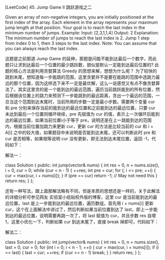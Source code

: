 [LeetCode] 45. Jump Game II 跳跃游戏之二 

 
Given an array of non-negative integers, you are initially positioned at the first index of the array.
Each element in the array represents your maximum jump length at that position.
Your goal is to reach the last index in the minimum number of jumps.
Example:
Input: [2,3,1,1,4]
Output: 2
Explanation: The minimum number of jumps to reach the last index is 2.
    Jump 1 step from index 0 to 1, then 3 steps to the last index.
Note:
You can assume that you can always reach the last index.
 
这题是之前那道 Jump Game 的延伸，那题是问能不能到达最后一个数字，而此题只让求到达最后一个位置的最少跳跃数，貌似是默认一定能到达最后位置的? 此题的核心方法是利用贪婪算法 Greedy 的思想来解，想想为什么呢？ 为了较快的跳到末尾，想知道每一步能跳的范围，这里贪婪并不是要在能跳的范围中选跳力最远的那个位置，因为这样选下来不一定是最优解，这么一说感觉又有点不像贪婪算法了。其实这里贪的是一个能到达的最远范围，遍历当前跳跃能到的所有位置，然后根据该位置上的跳力来预测下一步能跳到的最远距离，贪出一个最远的范围，一旦当这个范围到达末尾时，当前所用的步数一定是最小步数。需要两个变量 cur 和 pre 分别来保存当前的能到达的最远位置和之前能到达的最远位置，只要 cur 未达到最后一个位置则循环继续，pre 先赋值为 cur 的值，表示上一次循环后能到达的最远位置，如果当前位置i小于等于 pre，说明还是在上一跳能到达的范围内，根据当前位置加跳力来更新 cur，更新 cur 的方法是比较当前的 cur 和 i + A[i] 之中的较大值，如果题目中未说明是否能到达末尾，还可以判断此时 pre 和 cur 是否相等，如果相等说明 cur 没有更新，即无法到达末尾位置，返回 -1，代码如下：
 
解法一：

class Solution {
public:
    int jump(vector<int>& nums) {
        int res = 0, n = nums.size(), i = 0, cur = 0;
        while (cur < n - 1) {
            ++res;
            int pre = cur;
            for (; i <= pre; ++i) {
                cur = max(cur, i + nums[i]);
            }
            if (pre == cur) return -1; // May not need this
        }
        return res;
    }
};

 
还有一种写法，跟上面那解法略有不同，但是本质的思想还是一样的，关于此解法的详细分析可参见网友 实验室小纸贴校外版的博客，这里 cur 是当前能到达的最远位置，last 是上一步能到达的最远位置，遍历数组，首先用 i + nums[i] 更新 cur，这个在上面解法中讲过了，然后判断如果当前位置到达了 last，即上一步能到达的最远位置，说明需要再跳一次了，将 last 赋值为 cur，并且步数 res 自增1，这里小优化一下，判断如果 cur 到达末尾了，直接 break 掉即可，代码如下：
 
解法二：

class Solution {
public:
    int jump(vector<int>& nums) {
        int res = 0, n = nums.size(), last = 0, cur = 0;
        for (int i = 0; i < n - 1; ++i) {
            cur = max(cur, i + nums[i]);
            if (i == last) {
                last = cur;
                ++res;
                if (cur >= n - 1) break;
            }
        }
        return res;
    }
};
